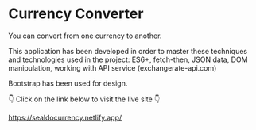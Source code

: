 # Currency Converter

You can convert from one currency to another.

This application has been developed in order to master these techniques and technologies used in the project: ES6+, fetch-then, JSON data, DOM manipulation, working with API service (exchangerate-api.com)

Bootstrap has been used for design.

👇 Click on the link below to visit the live site 👇

https://sealdocurrency.netlify.app/